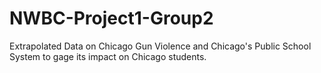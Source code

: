 # NWBC-Project1-Group2
Extrapolated Data on Chicago Gun Violence and Chicago's Public School System to gage its impact on Chicago students.
